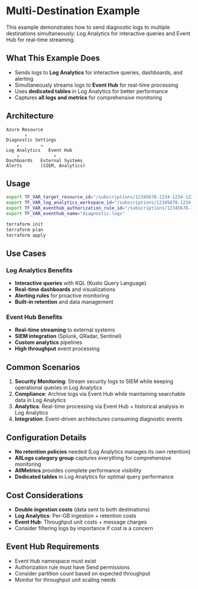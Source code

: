 # Multi-Destination Example

This example demonstrates how to send diagnostic logs to multiple destinations simultaneously: Log Analytics for interactive queries and Event Hub for real-time streaming.

## What This Example Does

- Sends logs to **Log Analytics** for interactive queries, dashboards, and alerting
- Simultaneously streams logs to **Event Hub** for real-time processing
- Uses **dedicated tables** in Log Analytics for better performance
- Captures **all logs and metrics** for comprehensive monitoring

## Architecture

```
Azure Resource
       ↓
Diagnostic Settings
    ↙        ↘
Log Analytics   Event Hub
    ↓             ↓
Dashboards   External Systems
Alerts       (SIEM, Analytics)
```

## Usage

```bash
export TF_VAR_target_resource_id="/subscriptions/12345678-1234-1234-1234-123456789012/resourceGroups/rg-example/providers/Microsoft.Sql/servers/mysqlserver"
export TF_VAR_log_analytics_workspace_id="/subscriptions/12345678-1234-1234-1234-123456789012/resourceGroups/rg-monitoring/providers/Microsoft.OperationalInsights/workspaces/my-log-analytics"
export TF_VAR_eventhub_authorization_rule_id="/subscriptions/12345678-1234-1234-1234-123456789012/resourceGroups/rg-streaming/providers/Microsoft.EventHub/namespaces/my-eventhub-ns/authorizationRules/RootManageSharedAccessKey"
export TF_VAR_eventhub_name="diagnostic-logs"

terraform init
terraform plan
terraform apply
```

## Use Cases

### Log Analytics Benefits
- **Interactive queries** with KQL (Kusto Query Language)
- **Real-time dashboards** and visualizations
- **Alerting rules** for proactive monitoring
- **Built-in retention** and data management

### Event Hub Benefits
- **Real-time streaming** to external systems
- **SIEM integration** (Splunk, QRadar, Sentinel)
- **Custom analytics** pipelines
- **High throughput** event processing

## Common Scenarios

1. **Security Monitoring**: Stream security logs to SIEM while keeping operational queries in Log Analytics
2. **Compliance**: Archive logs via Event Hub while maintaining searchable data in Log Analytics  
3. **Analytics**: Real-time processing via Event Hub + historical analysis in Log Analytics
4. **Integration**: Event-driven architectures consuming diagnostic events

## Configuration Details

- **No retention policies** needed (Log Analytics manages its own retention)
- **AllLogs category group** captures everything for comprehensive monitoring
- **AllMetrics** provides complete performance visibility
- **Dedicated tables** in Log Analytics for optimal query performance

## Cost Considerations

- **Double ingestion costs** (data sent to both destinations)
- **Log Analytics**: Per-GB ingestion + retention costs
- **Event Hub**: Throughput unit costs + message charges
- Consider filtering logs by importance if cost is a concern

## Event Hub Requirements

- Event Hub namespace must exist
- Authorization rule must have Send permissions
- Consider partition count based on expected throughput
- Monitor for throughput unit scaling needs
